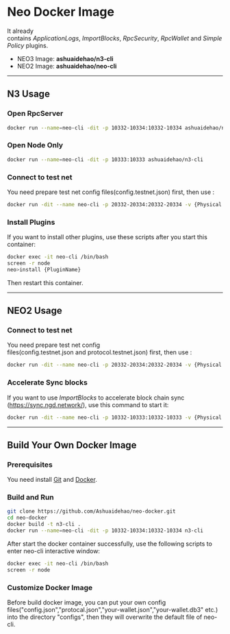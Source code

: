 # Neo Docker Image

It already contains *ApplicationLogs*, *ImportBlocks*, *RpcSecurity*, *RpcWallet* and *SimplePolicy* plugins.

* NEO3 Image: **ashuaidehao/n3-cli**
* NEO2 Image: **ashuaidehao/neo-cli**

----
## N3 Usage

### Open RpcServer
```sh
docker run --name=neo-cli -dit -p 10332-10334:10332-10334 ashuaidehao/n3-cli
```

### Open Node Only
```sh
docker run --name=neo-cli -dit -p 10333:10333 ashuaidehao/n3-cli
```

### Connect to test net
You need prepare test net config files(config.testnet.json) first, then use :
```sh
docker run -dit --name neo-cli -p 20332-20334:20332-20334 -v {Physical Absolute Directory}/config.testnet.json:/neo-cli/config.json ashuaidehao/n3-cli
```


### Install Plugins
If you want to install other plugins, use these scripts after you start this container:
```sh
docker exec -it neo-cli /bin/bash
screen -r node
neo>install {PluginName}
```
Then restart this container.


----

## NEO2 Usage
### Connect to test net
You need prepare test net config files(config.testnet.json and protocol.testnet.json) first, then use :
```sh
docker run -dit --name neo-cli -p 20332-20334:20332-20334 -v {Physical Absolute Directory}/config.testnet.json:/neo-cli/config.json -v {Physical Absolute Directory}/protocol.testnet.json:/neo-cli/protocol.json ashuaidehao/neo-cli
```

### Accelerate Sync blocks
If you want to use *ImportBlocks* to accelerate block chain sync (https://sync.ngd.network/), use this command to start it:
```sh
docker run -dit --name neo-cli -p 10332-10333:10332-10333 -v {Physical Absolute Directory}/chain.acc:/neo-cli/chain.acc ashuaidehao/neo-cli
```

----

## Build Your Own Docker Image

### Prerequisites
You need install [Git](https://git-scm.com/download/) and [Docker](https://docs.docker.com/install/).

### Build and Run

```sh
git clone https://github.com/Ashuaidehao/neo-docker.git
cd neo-docker
docker build -t n3-cli .
docker run --name=neo-cli -dit -p 10332-10334:10332-10334 n3-cli
```

After start the docker container successfully, use the following scripts to enter neo-cli interactive window:

```sh
docker exec -it neo-cli /bin/bash
screen -r node
```

### Customize Docker Image
Before build docker image, you can put your own config files("config.json","protocal.json","your-wallet.json","your-wallet.db3" etc.) into the directory "configs", then they will overwrite the default file of neo-cli.
